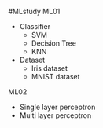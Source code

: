 #MLstudy
ML01
 - Classifier
	- SVM
	- Decision Tree
	- KNN
 - Dataset
	- Iris dataset
	- MNIST dataset
	
ML02
 - Single layer perceptron
 - Multi layer perceptron